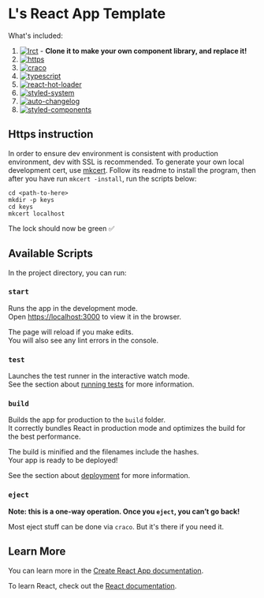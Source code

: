 # L's React App Template

What's included:

1. [![lrct](https://img.shields.io/badge/lrct-%E2%9A%99-brightgreen)](https://github.com/louisgv/lrct) - **Clone it to make your own component library, and replace it!**
2. [![https](https://img.shields.io/badge/https-%E2%9C%85-green)](https://github.com/FiloSottile/mkcert)
3. [![craco](https://img.shields.io/badge/craco-%F0%9F%9A%80-blue)](https://github.com/sharegate/craco)
4. [![typescript](https://img.shields.io/badge/typescript-%E2%9C%A8-blue)](https://www.typescriptlang.org/)
5. [![react-hot-loader](https://img.shields.io/badge/hot--loader-%F0%9F%94%A5-orange)](https://github.com/gaearon/react-hot-loader)
6. [![styled-system](https://img.shields.io/badge/styled--system-%F0%9F%97%B3-lightgrey)](https://github.com/styled-system/styled-system)
7. [![auto-changelog](https://img.shields.io/badge/auto--changelog-%F0%9F%93%9D-blue)](https://github.com/CookPete/auto-changelog)
8. [![styled-components](https://img.shields.io/badge/styled--components-%F0%9F%92%85%20-orange.svg?colorB=daa357&colorA=db748e)](https://github.com/styled-components/styled-components)

## Https instruction

In order to ensure dev environment is consistent with production environment, dev with SSL is recommended.
To generate your own local development cert, use [mkcert](https://github.com/FiloSottile/mkcert). Follow its readme to install the program, then after you have run `mkcert -install`, run the scripts below:

```
cd <path-to-here>
mkdir -p keys
cd keys
mkcert localhost
```

The lock should now be green ✅

## Available Scripts

In the project directory, you can run:

### `start`

Runs the app in the development mode.<br>
Open [https://localhost:3000](https://localhost:3000) to view it in the browser.

The page will reload if you make edits.<br>
You will also see any lint errors in the console.

### `test`

Launches the test runner in the interactive watch mode.<br>
See the section about [running tests](https://facebook.github.io/create-react-app/docs/running-tests) for more information.

### `build`

Builds the app for production to the `build` folder.<br>
It correctly bundles React in production mode and optimizes the build for the best performance.

The build is minified and the filenames include the hashes.<br>
Your app is ready to be deployed!

See the section about [deployment](https://facebook.github.io/create-react-app/docs/deployment) for more information.

### `eject`

**Note: this is a one-way operation. Once you `eject`, you can’t go back!**

Most eject stuff can be done via `craco`. But it's there if you need it.

## Learn More

You can learn more in the [Create React App documentation](https://facebook.github.io/create-react-app/docs/getting-started).

To learn React, check out the [React documentation](https://reactjs.org/).
